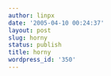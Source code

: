 ```yaml
---
author: linpx
date: '2005-04-10 00:24:37'
layout: post
slug: horny
status: publish
title: horny
wordpress_id: '350'
---
```




